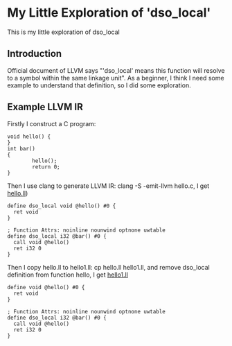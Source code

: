 # My Little Exploration of 'dso_local'
This is my little exploration of dso_local
## Introduction
Official document of LLVM says "'dso_local' means this function will resolve to a symbol within the same linkage unit". As a beginner, I think I need some example to understand that definition, so I did some exploration.
## Example LLVM IR
Firstly I construct a C program:

```
void hello() {
}
int bar()
{
        hello();
        return 0;
}
```

Then I use clang to generate LLVM IR: clang -S -emit-llvm hello.c, I get [hello.ll](examples/hello.ll))

```
define dso_local void @hello() #0 {
  ret void
}

; Function Attrs: noinline nounwind optnone uwtable
define dso_local i32 @bar() #0 {
  call void @hello()
  ret i32 0
}
```

Then I copy hello.ll to hello1.ll: cp hello.ll hello1.ll, and remove dso_local definition from function hello, I get [hello1.ll](examples/hello1.ll)


```
define void @hello() #0 {
  ret void
}

; Function Attrs: noinline nounwind optnone uwtable
define dso_local i32 @bar() #0 {
  call void @hello()
  ret i32 0
}
```
